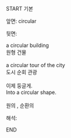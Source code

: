 START
기본

앞면:
circular


뒷면:
<div>a circular building </div><div>원형 건물</div><div><br></div><div><div>a circular tour of the city </div><div>도시 순회 관광</div></div><div><br></div><div><div><div>이제 둥글게.</div></div><div><div>Into a circular shape.</div></div></div><div><br></div><div>원의 , 순환의</div>


해석:

END